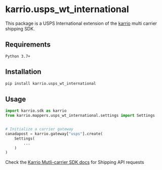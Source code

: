 # karrio.usps_wt_international

This package is a USPS International extension of the [karrio](https://pypi.org/project/karrio) multi carrier shipping SDK.

## Requirements

`Python 3.7+`

## Installation

```bash
pip install karrio.usps_wt_international
```

## Usage

```python
import karrio.sdk as karrio
from karrio.mappers.usps_wt_international.settings import Settings


# Initialize a carrier gateway
canadapost = karrio.gateway["usps"].create(
    Settings(
        ...
    )
)
```

Check the [Karrio Mutli-carrier SDK docs](https://docs.karrio.io) for Shipping API requests
